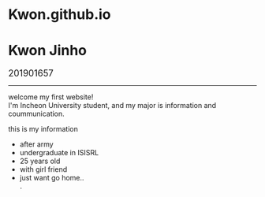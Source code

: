 # Kwon.github.io

<!DOCTYPE html>
<html>
  <head>
    <h1> Kwon Jinho </h1>
    <p> <font size = '4'>201901657 </font></p>
    <meta charset="utf-8">
    <title>About Me</title>
  </head>
  <hr>
  </html>
  <body>
      welcome my first website! <br>
      I'm Incheon University student, and my major is information and coummunication.
      <p> this is my information </p>
      <ul>
        <li> after army</li>
        <li> undergraduate in ISISRL </li>
        <li> 25 years old</li>
        <li> with girl friend </li>
        <li> just want go home.. </li>
    <!-- Remove the above line and add the content of your web page here -->
  </body>
</html>.
